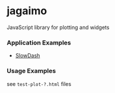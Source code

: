 # jagaimo
JavaScript library for plotting and widgets

### Application Examples
- [SlowDash](https://slowprojects.github.io/slowdash/)

### Usage Examples
see `test-plot-?.html` files
